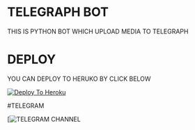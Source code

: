 # TELEGRAPH BOT 

 THIS IS PYTHON BOT WHICH UPLOAD MEDIA TO TELEGRAPH

# DEPLOY

 YOU CAN DEPLOY TO HERUKO BY CLICK BELOW

 [![Deploy To Heroku](https://www.herokucdn.com/deploy/button.svg)](https://heroku.com/deploy?template=https://github.com/attitudeking1/Telegraph/)

#TELEGRAM 

[![TELEGRAM CHANNEL](https://t.me/ABOUTVEDMAT)
